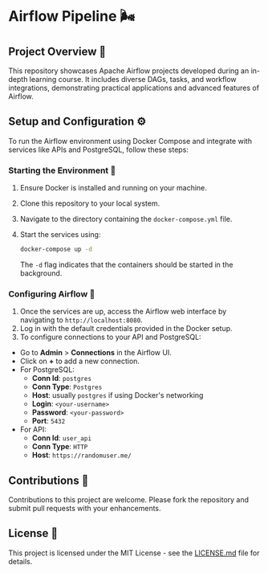 # Airflow Pipeline 🌬️

## Project Overview 📝

This repository showcases Apache Airflow projects developed during an in-depth learning course. It includes diverse DAGs, tasks, and workflow integrations, demonstrating practical applications and advanced features of Airflow.

## Setup and Configuration ⚙️

To run the Airflow environment using Docker Compose and integrate with services like APIs and PostgreSQL, follow these steps:

### Starting the Environment 🚀

1. Ensure Docker is installed and running on your machine.
2. Clone this repository to your local system.
3. Navigate to the directory containing the `docker-compose.yml` file.
4. Start the services using:

    ```bash
    docker-compose up -d
    ```

    The `-d` flag indicates that the containers should be started in the background.

### Configuring Airflow 🔧

1. Once the services are up, access the Airflow web interface by navigating to `http://localhost:8080`.
2. Log in with the default credentials provided in the Docker setup.
3. To configure connections to your API and PostgreSQL:

- Go to **Admin** > **Connections** in the Airflow UI.
- Click on **+** to add a new connection.
- For PostgreSQL:
  - **Conn Id**: `postgres`
  - **Conn Type**: `Postgres`
  - **Host**: usually `postgres` if using Docker's networking
  - **Login**: `<your-username>`
  - **Password**: `<your-password>`
  - **Port**: `5432`
- For API:
  - **Conn Id**: `user_api`
  - **Conn Type**: `HTTP`
  - **Host**: `https://randomuser.me/`

## Contributions 🤝

Contributions to this project are welcome. Please fork the repository and submit pull requests with your enhancements.

## License 📜

This project is licensed under the MIT License - see the [LICENSE.md](LICENSE) file for details.
